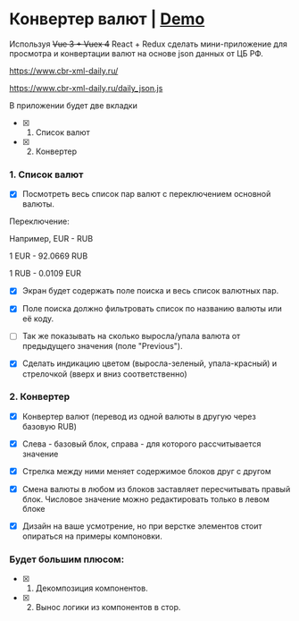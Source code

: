 # Конвертер валют | [Demo]()

Используя ~~Vue 3 + Vuex 4~~ React + Redux сделать мини-приложение для просмотра и конвертации валют на основе json данных от ЦБ РФ.



https://www.cbr-xml-daily.ru/

https://www.cbr-xml-daily.ru/daily_json.js



В приложении будет две вкладки 

 - [x] 1. Список валют

- [x] 2. Конвертер



### 1. Список валют

- [x] Посмотреть весь список пар валют с переключением основной валюты. 

Переключение:

Например, EUR - RUB

1 EUR - 92.0669 RUB

1 RUB - 0.0109 EUR



- [x] Экран будет содержать поле поиска и весь список валютных пар. 
- [x] Поле поиска должно фильтровать список по названию валюты или её коду.



- [ ]  Так же показывать на сколько выросла/упала валюта от предыдущего значения (поле "Previous"). 
- [x] Сделать индикацию цветом (выросла-зеленый, упала-красный) и стрелочкой (вверх и вниз соответственно)


### 2. Конвертер

- [x] Конвертер валют (перевод из одной валюты в другую через базовую RUB)


- [x] Слева - базовый блок, справа - для которого рассчитывается значение

- [x] Стрелка между ними меняет содержимое блоков друг с другом

- [x] Смена валюты в любом из блоков заставляет пересчитывать правый блок. Числовое значение можно редактировать только в левом блоке

- [x] Дизайн на ваше усмотрение, но при верстке элементов стоит опираться на примеры компоновки.



### Будет большим плюсом:

- [x] 1. Декомпозиция компонентов.

- [x] 2. Вынос логики из компонентов в стор.
